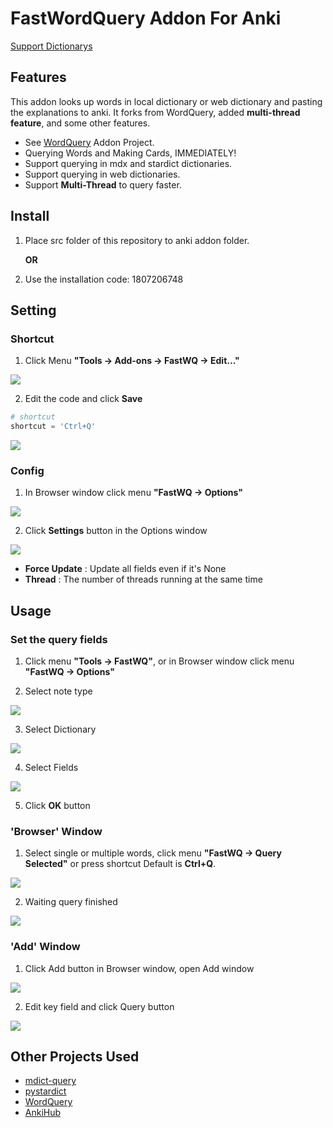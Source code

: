 # FastWordQuery Addon For Anki
[Support Dictionarys](docs/services.md)


## Features

This addon looks up words in local dictionary or web dictionary and pasting the explanations to anki.
It forks from WordQuery, added **multi-thread feature**, and some other features.

  - See [WordQuery](https://github.com/finalion/WordQuery) Addon Project.
  - Querying Words and Making Cards, IMMEDIATELY!
  - Support querying in mdx and stardict dictionaries.
  - Support querying in web dictionaries.
  - Support **Multi-Thread** to query faster.

## Install

1. Place src folder of this repository to anki addon folder.

    **OR**

2. Use the installation code: 1807206748


## Setting

### Shortcut

  1. Click Menu **"Tools -> Add-ons -> FastWQ -> Edit..."**

  ![](screenshots/setting_menu.png)

  2. Edit the code and click **Save**

  ```python
  # shortcut
  shortcut = 'Ctrl+Q'
  ```

  ![](screenshots/setting_shortcut.png)


### Config

  1. In Browser window click menu **"FastWQ -> Options"**

  ![](screenshots/setting_config_01.png)

  2. Click **Settings** button in the Options window

  ![](screenshots/setting_config_02.png)

   - **Force Update** : Update all fields even if it's None
   - **Thread** : The number of threads running at the same time
  
  
## Usage

### Set the query fields

  1. Click menu **"Tools ->  FastWQ"**, or in Browser window click menu **"FastWQ -> Options"**

  2. Select note type

  ![](screenshots/options_01.png)

  3. Select Dictionary

  ![](screenshots/options_02.png)

  4. Select Fields

  ![](screenshots/options_03.png)

  5. Click **OK** button


### 'Browser' Window

  1. Select single or multiple words, click menu **"FastWQ -> Query Selected"** or press shortcut Default is **Ctrl+Q**.

  ![](screenshots/options_04.png)
  
  2. Waiting query finished
  
  ![](screenshots/use_01.png)
  
  
### 'Add' Window

  1. Click Add button in Browser window, open Add window
  
  ![](screenshots/use_02.png)
  
  2. Edit key field and click Query button
  
  ![](screenshots/use_03.png)

## Other Projects Used
  - [mdict-query](https://github.com/mmjang/mdict-query)
  - [pystardict](https://github.com/lig/pystardict)
  - [WordQuery](https://github.com/finalion/WordQuery)
  - [AnkiHub](https://github.com/dayjaby/AnkiHub)
